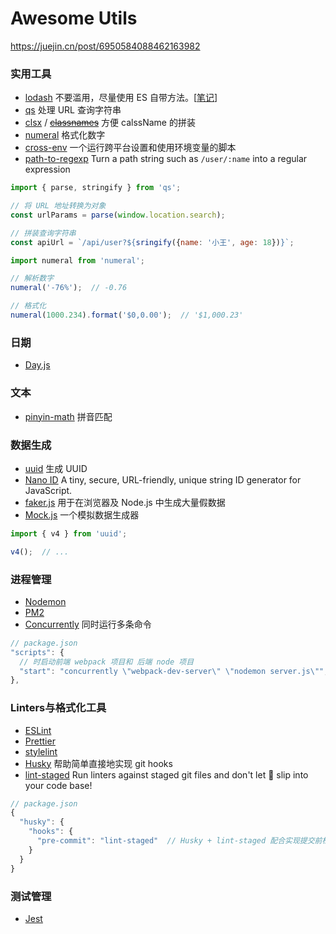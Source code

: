 # Awesome Utils

https://juejin.cn/post/6950584088462163982


### 实用工具

* [lodash](https://lodash.com/) 不要滥用，尽量使用 ES 自带方法。[[笔记](/library/#!others/lodash.md)]
* [qs](https://github.com/ljharb/qs) 处理 URL 查询字符串
* [clsx](https://github.com/lukeed/clsx) / [~~classnames~~](https://github.com/JedWatson/classnames) 方便 calssName 的拼装
* [numeral](http://numeraljs.com/) 格式化数字
* [cross-env](https://github.com/kentcdodds/cross-env) 一个运行跨平台设置和使用环境变量的脚本
* [path-to-regexp](https://github.com/pillarjs/path-to-regexp) Turn a path string such as `/user/:name` into a regular expression

```js
import { parse, stringify } from 'qs';

// 将 URL 地址转换为对象
const urlParams = parse(window.location.search);

// 拼装查询字符串
const apiUrl = `/api/user?${sringify({name: '小王', age: 18})}`;
```

```js
import numeral from 'numeral';

// 解析数字
numeral('-76%');  // -0.76

// 格式化
numeral(1000.234).format('$0,0.00');  // '$1,000.23'
```

### 日期

* [Day.js](https://day.js.org/)

### 文本

* [pinyin-math](https://github.com/xmflswood/pinyin-match) 拼音匹配

### 数据生成

* [uuid](https://www.npmjs.com/package/uuid) 生成 UUID
* [Nano ID](https://github.com/ai/nanoid) A tiny, secure, URL-friendly, unique string ID generator for JavaScript.
* [faker.js](https://www.npmjs.com/package/@faker-js/faker) 用于在浏览器及 Node.js 中生成大量假数据
* [Mock.js](https://github.com/nuysoft/Mock) 一个模拟数据生成器

```js
import { v4 } from 'uuid';

v4();  // ...
```

### 进程管理

* [Nodemon]()
* [PM2]()
* [Concurrently]() 同时运行多条命令

```js
// package.json
"scripts": {
  // 时启动前端 webpack 项目和 后端 node 项目
  "start": "concurrently \"webpack-dev-server\" \"nodemon server.js\"",
},
```


### Linters与格式化工具

* [ESLint]()
* [Prettier]()
* [stylelint]()
* [Husky](https://github.com/typicode/husky) 帮助简单直接地实现 git hooks
* [lint-staged](https://github.com/okonet/lint-staged) Run linters against staged git files and don't let 💩 slip into your code base!


```js
// package.json
{
  "husky": {
    "hooks": {
      "pre-commit": "lint-staged"  // Husky + lint-staged 配合实现提交前检查
    }
  }
}
```

### 测试管理

* [Jest]()




